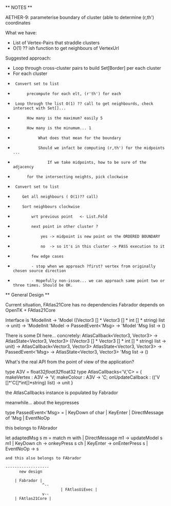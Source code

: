 ﻿** NOTES **

AETHER-9:  parameterise boundary of cluster (able to determine (r,th') coordinates

What we have:
- List of Vertex-Pairs that straddle clusters
- O(1) ?? ish function to get neighbours of VertexUrl

Suggested approach:
- Loop through cross-cluster pairs to build Set[Border] per each cluster
- For each cluster
-      Convert set to list
-           precompute for each elt, (r'th') for each
-      Loop through the list O(1) ?? call to get neighbourds, check intersect with Set[]...
-           How many is the maximum? easily 5
-           How many is the minumum... 1
-                What does that mean for the boundary
-                Should we infact be computing (r,th') for the midpoints ...
-                    If we take midpoints, how to be sure of the adjacency
-           for the intersecting neights, pick clockwise

-      Convert set to list
-         Get all neighbours ( O(1)?? call)
-         Sort neighbours clockwise 
-             wrt previous point   <- List.Fold
-             next point in other cluster ? 
-                 yes -> midpoint is new point on the ORDERED BOUNDARY 
-                 no  -> so it's in this cluster -> PASS execution to it
-             few edge cases
-             - stop when we approach ?first? vertex from originally chosen source direction
-             - Hopefully non-issue... we can approach same point two or three times. Should be OK.



** General Design **

Current situation, 
FAtlas21Core has no dependencies
Fabrador depends on OpenTK + FAtlas21Core

Interface is 
    'ModelInit -> 'Model
    ((Vector3 [] * Vector3 [] * int [] * string) list -> unit) -> 'ModelInit
    'Model -> PassedEvent<'Msg> -> 'Model
    'Msg list
        ->
    ()

There is some DI here... concretely:
    AtlasCallback<Vector3, Vector3> -> AtlasState<Vector3, Vector3>
    ((Vector3 [] * Vector3 [] * int [] * string) list -> unit) -> AtlasCallback<Vector3, Vector3>
    AtlasState<Vector3, Vector3> -> PassedEvent<'Msg> -> AtlasState<Vector3, Vector3>
    'Msg list
        ->
    ()

What's the real API from the point of view of the application?

  type A3V = float32*float32*float32
  type AtlasCallbacks<'V,'C> = { makeVertex : A3V -> 'V; makeColour : A3V -> 'C; onUpdateCallback : (('V []*'C[]*int[]*string) list) -> unit }

  the AtlasCallbacks instance is populated by Fabrador

  meanwhile... about the keypresses

type PassedEvent<'Msg> =
  | KeyDown of char
  | KeyEnter
  | DirectMessage of 'Msg
  | EventNoOp

  this belongs to FAbrador
  
let adaptedMsg s m =
  match m with
  | DirectMessage m1 -> updateModel s m1
  | KeyDown ch -> onkeyPress s ch
  | KeyEnter -> onEnterPress s
  | EventNoOp -> s

    and this also belongs to FAbrador

    -------------------
          new design
             
        | Fabrador |
                    ^--  
                            | FAtlasUiExec |
                    v--  
        | FAtlas21Core |





